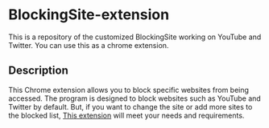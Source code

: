 # BlockingSite-extension
This is a repository of the customized BlockingSite working on YouTube and Twitter. You can use this as a chrome extension.

## Description
This Chrome extension allows you to block specific websites from being accessed. The program is designed to block websites such as YouTube and Twitter by default. But, if you want to change the site or add more sites to the blocked list, [This extension](https://github.com/Tetsuhisa00/SiteBlocker) will meet your needs and requirements.



